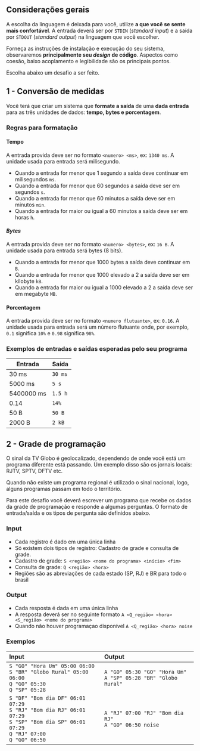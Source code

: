 ## Considerações gerais

A escolha da linguagem é deixada para você, utilize **a que você se sente mais confortável**. A entrada deverá ser por `STDIN` (*standard input*) e a saída por `STDOUT` (*standard output*) na linguagem que você escolher. 

Forneça as instruções de instalação e execução do seu sistema, observaremos **principalmente seu *design* de código**. Aspectos como coesão, baixo acoplamento e legibilidade são os principais pontos.

Escolha abaixo um desafio a ser feito.

## 1 - Conversão de medidas

Você terá que criar um sistema que **formate a saída** de uma **dada entrada** para as três unidades de dados: **tempo, bytes e porcentagem**.

### Regras para formatação

#### Tempo

A entrada provida deve ser no formato `<numero> <ms>`, ex: `1340 ms`. A unidade usada para entrada será milisegundo.
* Quando a entrada for menor que 1 segundo a saída deve continuar em milisegundos `ms`.
* Quando a entrada for menor que 60 segundos a saída deve ser em segundos `s`.
* Quando a entrada for menor que 60 minutos a saída deve ser em minutos `min`.
* Quando a entrada for maior ou igual a 60 minutos a saída deve ser em horas `h`.

#### *Bytes*

A entrada provida deve ser no formato `<numero> <bytes>`, ex: `16 B`. A unidade usada para entrada será bytes (8 bits).
* Quando a entrada for menor que 1000 bytes a saída deve continuar em `B`.
* Quando a entrada for menor que 1000 elevado a 2 a saída deve ser em kilobyte `kB`.
* Quando a entrada for maior ou igual a 1000 elevado a 2 a saída deve ser em megabyte `MB`.

#### Porcentagem

A entrada provida deve ser no formato `<numero flutuante>`, ex: `0.16`. A unidade usada para entrada será um número flutuante onde, por exemplo, `0.1` significa `10%` e `0.98` significa `98%`.

### Exemplos de entradas e saídas esperadas pelo seu programa

| Entrada | Saída |
| ------ | ------ |
| 30 ms | `30 ms` |
| 5000 ms | `5 s` |
| 5400000 ms | `1.5 h` |
| 0.14 | `14%` |
| 50 B | `50 B` |
| 2000 B | `2 kB` |

## 2 - Grade de programação

O sinal da TV Globo é geolocalizado, dependendo de onde você está um programa
diferente está passando. Um exemplo disso são os jornais locais: RJTV, SPTV,
DFTV etc.

Quando não existe um programa regional é utilizado o sinal nacional, logo,
alguns programas passam em todo o território.

Para este desafio você deverá escrever um programa que recebe os dados da grade
de programação e responde a algumas perguntas. O formato de entrada/saída e os
tipos de pergunta são definidos abaixo.

### Input

- Cada registro é dado em uma única linha
- Só existem dois tipos de registro: Cadastro de grade e consulta de grade.
- Cadastro de grade: `S <região> <nome do programa> <início> <fim>`
- Consulta de grade: `Q <região> <hora>`
- Regiões são as abreviações de cada estado (SP, RJ) e BR para todo o brasil

### Output

- Cada resposta é dada em uma única linha
- A resposta deverá ser no seguinte formato `A <Q_região> <hora> <S_região> <nome do programa>`
- Quando não houver programaçao disponível `A <Q_região> <hora> noise`

### Exemplos

| Input | Output |
| :---- | :----- |
| `S "GO" "Hora Um" 05:00 06:00`<br/>`S "BR" "Globo Rural" 05:00 06:00`<br/>`Q "GO" 05:30`<br/>`Q "SP" 05:28` | `A "GO" 05:30 "GO" "Hora Um"`<br>`A "SP" 05:28 "BR" "Globo Rural"` |
| `S "DF" "Bom dia DF" 06:01 07:29`<br/>`S "RJ" "Bom dia RJ" 06:01 07:29`<br/>`S "SP" "Bom dia SP" 06:01 07:29`<br/>`Q "RJ" 07:00`<br/>`Q "GO" 06:50` | `A "RJ" 07:00 "RJ" "Bom dia RJ"`<br/>`A "GO" 06:50 noise`|
